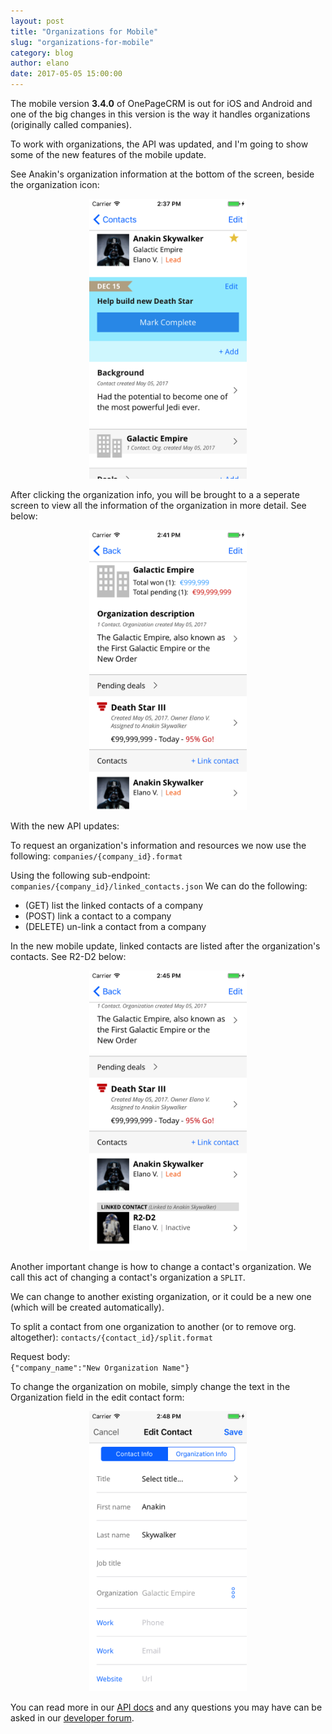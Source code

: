 ```yaml
---
layout: post
title: "Organizations for Mobile"
slug: "organizations-for-mobile"
category: blog
author: elano
date: 2017-05-05 15:00:00
---
```


The mobile version <strong>3.4.0</strong> of OnePageCRM is out for iOS and Android and one of the big changes in this version is the way it handles organizations (originally called companies). 

To work with organizations, the API was updated, and I'm going to show some of the new features of the mobile update.

See Anakin's organization information at the bottom of the screen, beside the organization icon:

<div style="text-align: center">
<img src="/assets/images/api-organization/contact.png" alt="Location of contact"  class="img-responsive" style="width: 50%" /><br />
</div>

After clicking the organization info, you will be brought to a a seperate screen to view all the information of the organization in more detail. See below:

<div style="text-align: center">
<img src="/assets/images/api-organization/organization.png" alt="Organisation info picture"  class="img-responsive" style="width: 50%" /><br />
</div>

With the new API updates:

To request an organization's information and resources we now use the following: 
`companies/{company_id}.format`

Using the following sub-endpoint:
`companies/{company_id}/linked_contacts.json`
We can do the following:
- (GET) list the linked contacts of a company
- (POST) link a contact to a company
- (DELETE) un-link a contact from a company

In the new mobile update, linked contacts are listed after the organization's contacts. See R2-D2 below:

<div style="text-align: center">
<img src="/assets/images/api-organization/linked_contact.png" alt="Linking a contact"  class="img-responsive" style="width: 50%" /><br />
</div>

Another important change is how to change a contact's organization. We call this act of changing a contact's organization a `SPLIT`.

We can change to another existing organization, or it could be a new one (which will be created automatically).

To split a contact from one organization to another (or to remove org. altogether):
`contacts/{contact_id}/split.format`

Request body:     
`{"company_name":"New Organization Name"}`

To change the organization on mobile, simply change the text in the Organization field in the edit contact form:

<div style="text-align: center">
<img src="/assets/images/api-organization/edit_contact.png" alt="Editing a contact"  class="img-responsive" style="width: 50%" /><br />
</div>

You can read more in our [API docs][1] and any questions you may have can be asked in our [developer forum][2].

 [1]: http://developer.onepagecrm.com/#companies
 [2]: http://forum.developer.onepagecrm.com
